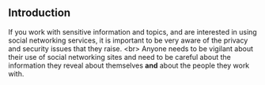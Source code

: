 
## Introduction

If you work with sensitive information and topics, and are interested in using social networking services, it is important to be very aware of the privacy and security issues that they raise. 
&lt;br&gt;
Anyone needs to be vigilant about their use of social networking sites and need to be careful about the information they reveal about themselves **and** about the people they work with.
